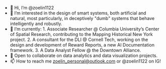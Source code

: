 - 👋 Hi, I’m @zoelin1122
- 👀 I’m interested in  the design of smart systems, both artificial and natural, most particularly, in deceptively "dumb" systems that behave intelligently and robustly.
- 🌱 I’m currently:
      1. Associate Researcher @ Columbia University’s Center of Spatial Research, contributing to the Mapping Historical New York project.
      2. A consultant for the DLI @ Cornell Tech, working on the design and development of Reward Reports, a new AI Documentation framework.
      3. A Data Analyst Fellow @ the Downtown Alliance.
- 💞️ Open to collaborate on data analytics and data visualization projects.
- 📫 How to reach me zoelin_personal@outlook.com or @zoelin1122 on IG!

<!---
zoelin1122/zoelin1122 is a ✨ special ✨ repository because its `README.md` (this file) appears on your GitHub profile.
You can click the Preview link to take a look at your changes.
--->

